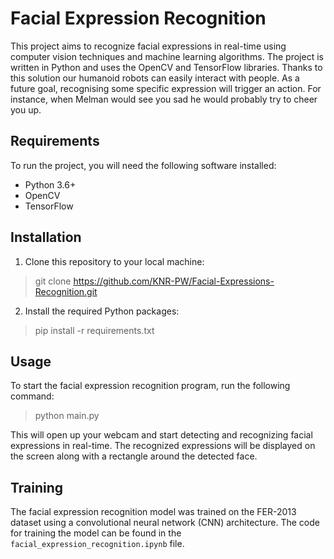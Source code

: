 # Facial Expression Recognition

 This project aims to recognize facial expressions in real-time using computer vision techniques and machine learning algorithms. The project is written in Python and uses the OpenCV and TensorFlow libraries. Thanks to this solution our humanoid robots can easily interact with people. As a future goal, recognising some specific expression will trigger an action. For instance, when Melman would see you sad he would probably try to cheer you up.

## Requirements
To run the project, you will need the following software installed:

 - Python 3.6+
 - OpenCV 
 - TensorFlow 

## Installation

1. Clone this repository to your local machine:


> git clone https://github.com/KNR-PW/Facial-Expressions-Recognition.git


2. Install the required Python packages:


> pip install -r requirements.txt


## Usage

 To start the facial expression recognition program, run the following command:


> python main.py


 This will open up your webcam and start detecting and recognizing facial expressions in real-time. The recognized expressions will be displayed on the screen along with a rectangle around the detected face.

## Training

 The facial expression recognition model was trained on the FER-2013 dataset using a convolutional neural network (CNN) architecture. The code for training the model can be found in the `facial_expression_recognition.ipynb` file.

